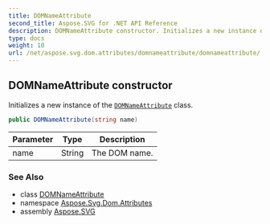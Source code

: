 ```yaml
---
title: DOMNameAttribute
second_title: Aspose.SVG for .NET API Reference
description: DOMNameAttribute constructor. Initializes a new instance of the DOMNameAttribute class
type: docs
weight: 10
url: /net/aspose.svg.dom.attributes/domnameattribute/domnameattribute/
---
```

## DOMNameAttribute constructor

Initializes a new instance of the [`DOMNameAttribute`](../) class.

```csharp
public DOMNameAttribute(string name)
```

| Parameter | Type | Description |
| --- | --- | --- |
| name | String | The DOM name. |

### See Also

* class [DOMNameAttribute](../)
* namespace [Aspose.Svg.Dom.Attributes](../../../aspose.svg.dom.attributes/)
* assembly [Aspose.SVG](../../../)
